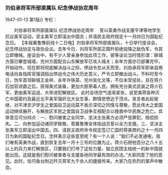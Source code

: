 ### 刘伯承将军所部直属队  纪念停战协定周年

1947-01-13
第1版()
专栏：

　　刘伯承将军所部直属队
    纪念停战协定周年
  　誓以英勇作战支援平津等地学生抗议美军运动，坚主美军立即滚出中国去；并请民主政府规定十一月四日为国耻纪念日。
    【本报冀鲁豫前线十二日电】刘伯承将军所部直属队，十日举行座谈会，纪念停战协定与政协会议。去年今日，刘将军所部正围歼拒绝投降之敌伪军，令其立即缴械。座谈会中，有不少人曾亲身参加此项工作，彼等谈论当时情形谓：聊城方面已攀登城墙，兖州方面配合山东解放军已攻入城关；永年方面亦已部署完毕，开始动作。恰在即将彻底解决战斗之际，停战令忽从天而至。刘伯承将军即亲自用电话向各指挥官强调指出停战令之伟大历史意义，严令立即撤出战斗。不料时至今日，伪军首领聊城王金祥、永年许铁英、兖州吴化文等，不仅未受惩处，且在蒋介石加官进爵之后，获得美式装备，更加大胆荼毒人民。拥有充分美式武装之蒋介石军，更由美军运送，大举进犯解放区。
    此时会场空气逐渐紧张，说至美蒋各种灭亡中国密约及最近北平美军强奸北大女生事，群情悲愤达于顶点。发言者此起彼继，对平津京沪学生之爱国自卫运动莫不表示深切之同情与尊敬，愿此伟大之爱国运动继续展开，与解放区军民之爱国自卫战争互相配合以挽救中华民族之危亡。具体意见可分四点：一、慰问被害之女同学，坚决主张美方必须严惩罪犯，赔偿损失。二、向参加运动诸同学致敬，晋冀鲁豫全体指战员誓以全力支援。三、坚决主张美军立即滚出中国去。四、请民主政府命令规定签订亡国的蒋美商约之十一月四日为新的国耻纪念日。怎样表示这些意思呢？有一个人说：“我们不必发通电，我们唯有英勇作战，直到恢复去年一月十三号的位置为止。蒋介石把他百分之八十五以上的兵力来打解放区，只要我们打垮了这些力量，独立民团主结统一的新中国就能出现。这就是我们慰问被害者与支援各地同学最有效的办法。”大家同意了他的意见。此时，恰巧鱼台附近歼灭蒋军九千余人的捷报传来。大家乃在热烈的掌声中散会。
